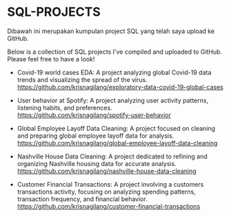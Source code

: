 # SQL-PROJECTS

Dibawah ini merupakan kumpulan project SQL yang telah saya upload ke GitHub. 

Below is a collection of SQL projects I've compiled and uploaded to GitHub. Please feel free to have a look!

  - Covid-19 world cases EDA: A project analyzing global Covid-19 data trends and visualizing the spread of the virus.
    https://github.com/krisnagilang/exploratory-data-covid-19-global-cases

  - User behavior at Spotify: A project analyzing user activity patterns, listening habits, and preferences.
    https://github.com/krisnagilang/spotify-user-behavior

  - Global Employee Layoff Data Cleaning: A project focused on cleaning and preparing global employee layoff data for analysis.
    https://github.com/krisnagilang/global-employee-layoff-data-cleaning

  - Nashville House Data Cleaning: A project dedicated to refining and organizing Nashville housing data for accurate analysis.
    https://github.com/krisnagilang/nashville-house-data-cleaning

  - Customer Financial Transactions: A project involving a customers transactions activity, focusing on analyzing spending patterns, transaction frequency, and financial behavior.
    https://github.com/krisnagilang/customer-financial-transactions
    




